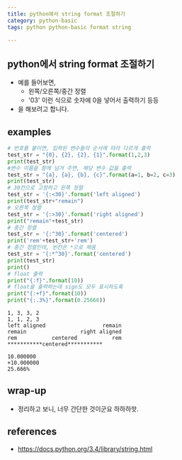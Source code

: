 ```yaml
---
title: python에서 string format 조절하기
category: python-basic
tags: python python-basic format string 

---
```


## python에서 string format 조절하기

- 예를 들어보면, 
    - 왼쪽/오른쪽/중간 정렬
    - '03' 이런 식으로 숫자에 0을 넣어서 출력하기 등등
- 을 해보려고 합니다. 

## examples 

```python
# 번호를 붙이면, 입력된 변수들의 순서에 따라 다르게 출력 
test_str = "{0}, {2}, {2}, {1}".format(1,2,3)
print(test_str)
#변수 이름을 함께 넘겨 주면, 해당 변수 값을 출력 
test_str = "{a}, {a}, {b}, {c}".format(a=1, b=2, c=3)
print(test_str)
# 30칸으로 고정하고 왼쪽 정렬
test_str = '{:<30}'.format('left aligned')
print(test_str+"remain")
# 오른쪽 정렬 
test_str = '{:>30}'.format('right aligned')
print("remain"+test_str)
# 중간 정렬 
test_str = '{:^30}'.format('centered')
print('rem'+test_str+'rem')
# 중간 정렬인데, 빈칸은 *으로 채움 
test_str = '{:*^30}'.format('centered')
print(test_str)
print()
# float 출력 
print("{:f}".format(10))
# float을 출력하는데 sign도 모두 표시하도록 
print("{:+f}".format(10))
print("{:.3%}".format(0.25666))
```

```
1, 3, 3, 2
1, 1, 2, 3
left aligned                  remain
remain                 right aligned
rem           centered           rem
***********centered***********

10.000000
+10.000000
25.666%
```

## wrap-up

- 정리하고 보니, 너무 간단한 것이군요 하하하핫. 

## references

- <https://docs.python.org/3.4/library/string.html>